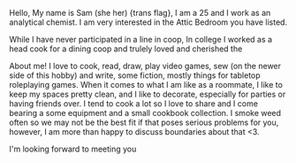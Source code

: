 Hello,
My name is Sam (she her) {trans flag}, I am a 25 and I work as an analytical chemist. I am very interested in the Attic Bedroom you have listed.

While I have never participated in a line in coop, In college I worked as a head cook for a dining coop and trulely loved and cherished the 


About me!
I love to cook, read, draw, play video games, sew (on the newer side of this hobby) and write, some fiction, mostly things for tabletop roleplaying games. When it comes to what I am like as a roommate, I like to keep my spaces pretty clean, and I like to decorate, especially for parties or having friends over. I tend to cook a lot so I love to share and I come bearing a some equipment and a small cookbook collection. I smoke weed often so we may not be the best fit if that poses serious problems for you, however, I am more than happy to discuss boundaries about that <3.

I'm looking forward to meeting you 
